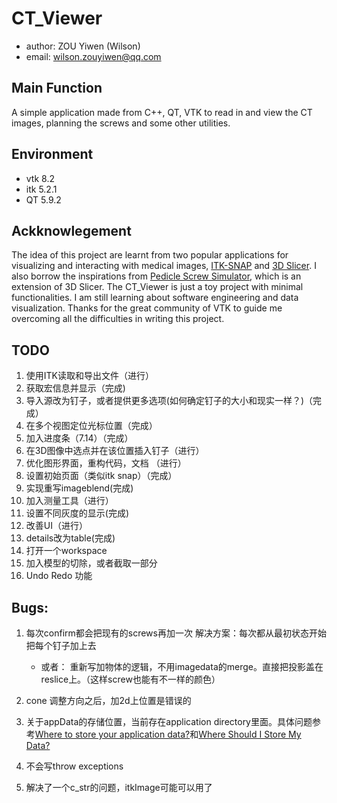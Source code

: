 # CT_Viewer

- author: ZOU Yiwen (Wilson)
- email: wilson.zouyiwen@qq.com

## Main Function

A simple application made from C++, QT, VTK to read in and view the CT images, planning the screws and some other utilities.

## Environment

- vtk 8.2
- itk 5.2.1
- QT 5.9.2

## Ackknowlegement

The idea of this project are learnt from two popular applications for visualizing and interacting with medical images, [ITK-SNAP](http://www.itksnap.org/pmwiki/pmwiki.php) and [3D Slicer](https://www.slicer.org/). I also borrow the inspirations from [Pedicle Screw Simulator](https://github.com/lassoan/PedicleScrewSimulator), which is an extension of 3D Slicer. The CT_Viewer is just a toy project with minimal functionalities. I am still learning about software engineering and data visualization. Thanks for the great community of VTK to guide me overcoming all the difficulties in writing this project.

## TODO

1. 使用ITK读取和导出文件（进行）
2. 获取宏信息并显示（完成)
3. 导入源改为钉子，或者提供更多选项(如何确定钉子的大小和现实一样？)（完成）
4. 在多个视图定位光标位置（完成）
5. 加入进度条（7.14）（完成）
6. 在3D图像中选点并在该位置插入钉子（进行）
7. 优化图形界面，重构代码，文档 （进行）
8. 设置初始页面（类似itk snap）（完成）
9. 实现重写imageblend(完成)
10. 加入测量工具（进行）
11. 设置不同灰度的显示(完成)
12. 改善UI（进行）
13. details改为table(完成)
14. 打开一个workspace
15. 加入模型的切除，或者截取一部分
16. Undo Redo 功能

## Bugs:

1. 每次confirm都会把现有的screws再加一次
    解决方案：每次都从最初状态开始把每个钉子加上去
    - 或者： 重新写加物体的逻辑，不用imagedata的merge。直接把投影盖在reslice上。（这样screw也能有不一样的颜色）

2. cone 调整方向之后，加2d上位置是错误的

3. 关于appData的存储位置，当前存在application directory里面。具体问题参考[Where to store your application data?](https://putridparrot.com/blog/where-to-store-your-application-data/)和[Where Should I Store My Data?](https://www.codeproject.com/Tips/370232/Where-Should-I-Store-My-Data)

4. 不会写throw exceptions

5. 解决了一个c_str的问题，itkImage可能可以用了